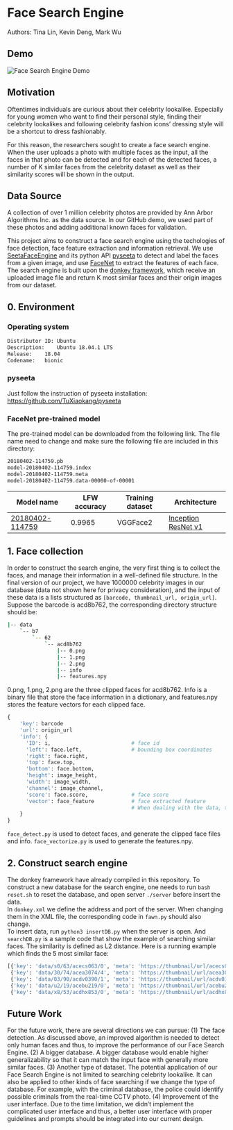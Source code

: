 # Face Search Engine

Authors: Tina Lin, Kevin Deng, Mark Wu 

## Demo 
![Face Search Engine Demo](FaceSearchEngine_Demo.gif)

## Motivation
Oftentimes individuals are curious about their celebrity lookalike. Especially for young women who want to find their personal style, finding their celebrity lookalikes and following celebrity fashion icons’ dressing style will be a shortcut to dress fashionably.

For this reason, the researchers sought to create a face search engine. When the user uploads a photo with multiple faces as the input, all the faces in that photo can be detected and for each of the detected faces, a number of K similar faces from the celebrity dataset as well as their similarity scores will be shown in the output.

## Data Source 
A collection of over 1 million celebrity photos are provided by Ann Arbor Algorithms Inc. as the data source. In our GitHub demo, we used part of these photos and adding additional known faces for validation.

This project aims to construct a face search engine using the techologies of face detection, face feature extraction and information retrieval. We use [SeetaFaceEngine](https://github.com/seetaface/SeetaFaceEngine) and its python API [pyseeta](https://github.com/TuXiaokang/pyseeta) to detect and label the faces from a given image, and use [FaceNet](https://github.com/davidsandberg/facenet) to extract the features of each face. The search engine is built upon the [donkey framework](https://github.com/aaalgo/donkey), which receive an uploaded image file and return K most similar faces and their origin images from our dataset. 

## 0. Environment
### Operating system
```bash
Distributor ID:	Ubuntu
Description:	Ubuntu 18.04.1 LTS
Release:	18.04
Codename:	bionic
```
### pyseeta
Just follow the instruction of pyseeta installation: https://github.com/TuXiaokang/pyseeta
### FaceNet pre-trained model
The pre-trained model can be downloaded from the following link. The file name need to change and make sure the following file are included in this directory:
```bash
20180402-114759.pb
model-20180402-114759.index
model-20180402-114759.meta
model-20180402-114759.data-00000-of-00001
```
| Model name      | LFW accuracy | Training dataset | Architecture |
|-----------------|--------------|------------------|--------------|
| [20180402-114759](https://drive.google.com/open?id=1EXPBSXwTaqrSC0OhUdXNmKSh9qJUQ55-) | 0.9965        | VGGFace2      | [Inception ResNet v1](https://github.com/davidsandberg/facenet/blob/master/src/models/inception_resnet_v1.py) |
## 1. Face collection
In order to construct the search engine, the very first thing is to collect the faces, and manage their information in a well-defined file structure. In the final version of our project, we have 1000000 celebrity images in our database (data not shown here for privacy consideration), and the input of these data is a lists structured as `[barcode, thumbnail_url, origin_url]`. Suppose the barcode is acd8b762, the corresponding directory structure should be:
```bash
|-- data
    `-- b7
        `-- 62
            `-- acd8b762
                |-- 0.png
                |-- 1.png
                |-- 2.png
                |-- info
                |-- features.npy
```
0.png, 1.png, 2.png are the three clipped faces for acd8b762. Info is a binary file that store the face information in a dictionary, and features.npy stores the feature vectors for each clipped face. 
```python
{
    'key': barcode
    'url': origin_url
    'info': {
      'ID': i,                          # face id
      'left': face.left,                # bounding box coordinates
      'right': face.right,
      'top': face.top,
      'bottom': face.bottom,
      'height': image_height,
      'width': image_width,
      'channel': image_channel,
      'score': face.score,              # face score
      'vector': face_feature            # face extracted feature
                                        # When dealing with the data, this will be set as None, because these data are stored in the .npy file                     
    }
}
```
`face_detect.py` is used to detect faces, and generate the clipped face files and info. `face_vectorize.py` is used to generate the features.npy.

## 2. Construct search engine
The donkey framework have already compiled in this repository. To construct a new database for the search engine, one needs to run `bash reset.sh` to reset the database, and open server `./server` before insert the data.  
In `donkey.xml` we define the address and port of the server. When changing them in the XML file, the corresponding code in `fawn.py` should also change.  
To insert data, run `python3 insertDB.py` when the server is open. And `searchDB.py` is a sample code that show the example of searching similar faces. The similarity is defined as L2 distance. Here is a running example which finds the 5 most similar face:
```bash
[{'key': 'data/s0/63/acecs063/0', 'meta': 'https://thumbnail/url/acecs063.jpg', 'details': '', 'score': 0.7011203765869141}, 
 {'key': 'data/30/74/acea3074/4', 'meta': 'https://thumbnail/url/acea3074.jpg', 'details': '', 'score': 0.7307677268981934}, 
 {'key': 'data/03/90/acdv0390/1', 'meta': 'https://thumbnail/url/acdv0390.jpg', 'details': '', 'score': 0.737593948841095}, 
 {'key': 'data/u2/19/acebu219/0', 'meta': 'https://thumbnail/url/acebu219.jpg', 'details': '', 'score': 0.7520275115966797}, 
 {'key': 'data/x8/53/acdhx853/0', 'meta': 'https://thumbnail/url/acdhx853.jpg', 'details': '', 'score': 0.7825058698654175}]
```

## Future Work
For the future work, there are several directions we can pursue: 
(1) The face detection. As discussed above, an improved algorithm is needed to detect only human faces and thus, to improve the performance of our Face Search Engine. 
(2) A bigger database. A bigger database would enable higher generalizability so that it can match the input face with generally more similar faces. 
(3) Another type of dataset. The potential application of our Face Search Engine is not limited to searching celebrity lookalike. It can also be applied to other kinds of face searching if we change the type of database. For example, with the criminal database, the police could identify possible criminals from the real-time CCTV photo. 
(4) Improvement of the user interface. Due to the time limitation, we didn’t implement the complicated user interface and thus, a better user interface with proper guidelines and prompts should be integrated into our current design.
             

